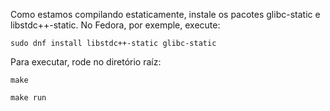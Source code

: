 Como estamos compilando estaticamente, instale os pacotes glibc-static e libstdc++-static. No Fedora, por exemple, execute:

```
sudo dnf install libstdc++-static glibc-static
```

Para executar, rode no diretório raíz:

```
make
```

```
make run
```